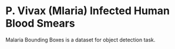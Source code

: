 # P. Vivax (Mlaria) Infected Human Blood Smears

Malaria Bounding Boxes is a dataset for object detection task.